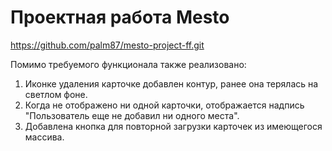 # Проектная работа Mesto
https://github.com/palm87/mesto-project-ff.git

Помимо требуемого функционала также реализовано:
1) Иконке удаления карточке добавлен контур, ранее она терялась на светлом фоне.
2) Когда не отображено ни одной карточки, отображается надпись "Пользователь еще не добавил ни одного места".
3) Добавлена кнопка для повторной загрузки карточек из имеющегося массива.


